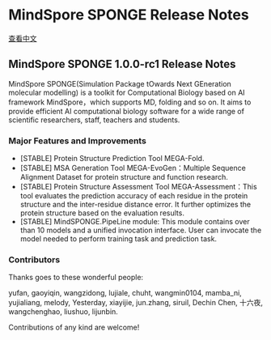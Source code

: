 # MindSpore SPONGE Release Notes

[查看中文](./RELEASE_CN.md)

## MindSpore SPONGE 1.0.0-rc1 Release Notes

MindSpore SPONGE(Simulation Package tOwards Next GEneration molecular modelling) is a toolkit for Computational Biology based on AI framework MindSpore，which supports MD, folding and so on. It aims to provide efficient AI computational biology software for a wide range of scientific researchers, staff, teachers and students.

### Major Features and Improvements

- [STABLE] Protein Structure Prediction Tool MEGA-Fold.
- [STABLE] MSA Generation Tool MEGA-EvoGen：Multiple Sequence Alignment Dataset for protein structure and function research.
- [STABLE] Protein Structure Assessment Tool MEGA-Assessment：This tool evaluates the prediction accuracy of each residue in the protein structure and the inter-residue distance error. It further optimizes the protein structure based on the evaluation results.
- [STABLE] MindSPONGE.PipeLine module: This module contains over than 10 models and a unified invocation interface. User can invocate the model needed to perform training task and prediction task.

### Contributors

Thanks goes to these wonderful people:

yufan, gaoyiqin, wangzidong, lujiale, chuht, wangmin0104, mamba_ni, yujialiang, melody, Yesterday, xiayijie, jun.zhang, siruil, Dechin Chen, 十六夜, wangchenghao, liushuo, lijunbin.

Contributions of any kind are welcome!
